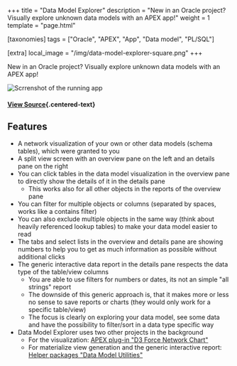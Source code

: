 +++
title = "Data Model Explorer"
description = "New in an Oracle project? Visually explore unknown data models with an APEX app!"
weight = 1
template = "page.html"

[taxonomies]
tags = ["Oracle", "APEX", "App", "Data model", "PL/SQL"]

[extra]
local_image = "/img/data-model-explorer-square.png"
+++

New in an Oracle project? Visually explore unknown data models with an APEX app!

![Scrrenshot of the running app](/img/data-model-explorer.png)

#### [View Source](https://github.com/ogobrecht/data-model-explorer){.centered-text}

## Features

- A network visualization of your own or other data models (schema tables),
  which were granted to you
- A split view screen with an overview pane on the left and an details pane
  on the right
- You can click tables in the data model visualization in the overview pane
  to directly show the details of it in the details pane
  - This works also for all other objects in the reports of the overview pane
- You can filter for multiple objects or columns (separated by spaces, works
  like a contains filter)
- You can also exclude multiple objects in the same way (think about heavily
  referenced lookup tables) to make your data model easier to read
- The tabs and select lists in the overview and details pane are showing
  numbers to help you to get as much information as possible without
  additional clicks
- The generic interactive data report in the details pane respects the data
  type of the table/view columns
  - You are able to use filters for numbers or dates, its not an simple "all
    strings" report
  - The downside of this generic approach is, that it makes more or less no
    sense to save reports or charts (they would only work for a specific
    table/view)
  - The focus is clearly on exploring your data model, see some data and have
    the possibility to filter/sort in a data type specific way
- Data Model Explorer uses two other projects in the background
  - For the visualization: [APEX plug-in "D3 Force Network
    Chart"](/projects/d3-force-apex-plugin)
  - For materialize view generation and the generic interactive report:
    [Helper packages "Data Model
    Utilities"](/projects/model)
